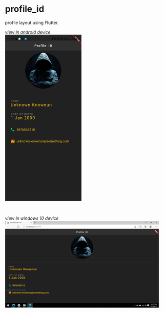 # profile_id

profile layout using Flutter.

*view in android device* <br/> <img src="profile_id_device_images/android_pic.jpg" width=250>

<br/>

*view in windows 10 device* <br/> <img src="profile_id_device_images/windows_pic.jpg" width=750>
